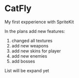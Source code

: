 # CatFly

My first expperience with SpriteKit

In the plans add new features:

1. changed all textures
2. add new weapons
3. add new skins for player
4. add new enemies
5. add bosses

List will be expand yet
